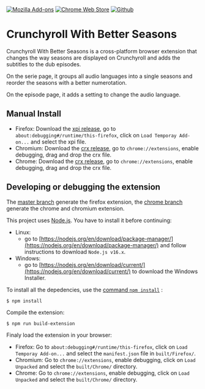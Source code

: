 [![Mozilla Add-ons](https://img.shields.io/amo/v/crunchyroll-better-seasons?label=Firefox&logo=Firefox)](https://addons.mozilla.org/firefox/addon/crunchyroll-better-seasons/)
[![Chrome Web Store](https://img.shields.io/chrome-web-store/v/ianobidcnpbeejlkclkfacnipclgiiak?label=Chrome&logo=Google%20Chrome)](https://chrome.google.com/webstore/detail/crunchyroll-with-better-seasons/ianobidcnpbeejlkclkfacnipclgiiak)
[![Github](https://img.shields.io/github/license/Dragicafit/Crunchyroll-With-Better-Seasons?logo=Github)](https://github.com/Dragicafit/Crunchyroll-With-Better-Seasons)

# Crunchyroll With Better Seasons

Crunchyroll With Better Seasons is a cross-platform browser extension that changes the way seasons are displayed on Crunchyroll and adds the subtitles to the dub episodes.

On the serie page, it groups all audio languages into a single seasons and reorder the seasons with a better numerotation.

On the episode page, it adds a setting to change the audio language.

## Manual Install

- Firefox: Download the [xpi release](https://github.com/Dragicafit/Crunchyroll-With-Better-Seasons/releases/download/v0.4.2-beta/Crunchyroll-With-Better-Seasons.xpi), go to `about:debugging#/runtime/this-firefox`, click on `Load Temporay Add-on...` and select the xpi file.
- Chromium: Download the [crx release](https://github.com/Dragicafit/Crunchyroll-With-Better-Seasons/releases/download/v0.4.2-beta/Crunchyroll-With-Better-Seasons.crx), go to `chrome://extensions`, enable debugging, drag and drop the crx file.
- Chrome: Download the [crx release](https://github.com/Dragicafit/Crunchyroll-With-Better-Seasons/releases/download/v0.4.2-beta/Crunchyroll-With-Better-Seasons.crx), go to `chrome://extensions`, enable debugging, drag and drop the crx file.

## Developing or debugging the extension

The [master branch](https://github.com/Dragicafit/Crunchyroll-With-Better-Seasons) generate the firefox extension, the [chrome branch](https://github.com/Dragicafit/Crunchyroll-With-Better-Seasons/tree/chrome) generate the chrome and chromium extension.

This project uses [Node.js](https://nodejs.org/). You have to install it before continuing:

- Linux:
  - go to [https://nodejs.org/en/download/package-manager/](https://nodejs.org/en/download/package-manager/) and follow instructions to download `Node.js v16.x`.
- Windows:
  - go to [https://nodejs.org/en/download/current/](https://nodejs.org/en/download/current/) to download the Windows Installer.

To install all the depedencies, use the [command `npm install`](https://docs.npmjs.com/getting-started/installing-npm-packages-locally) :

```ShellSession
$ npm install
```

Compile the extension:

```ShellSession
$ npm run build-extension
```

Finaly load the extension in your browser:

- Firefox: Go to `about:debugging#/runtime/this-firefox`, click on `Load Temporay Add-on...` and select the `manifest.json` file in `built/Firefox/`.
- Chromium: Go to `chrome://extensions`, enable debugging, click on `Load Unpacked` and select the `built/Chrome/` directory.
- Chrome: Go to `chrome://extensions`, enable debugging, click on `Load Unpacked` and select the `built/Chrome/` directory.
